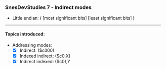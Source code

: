 ### SnesDevStudies 7 - Indirect modes

- Little endian: ( [most significant bits] [least significant bits] )

---

#### Topics introduced:

- Addressing modes:
    - [x] Indirect: ($c000)
    - [x] Indexed indirect: ($c0,X)
    - [x] Indirect indexed: ($c0),Y
